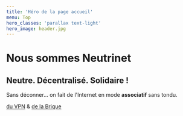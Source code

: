 ```yaml
---
title: 'Héro de la page accueil'
menu: Top
hero_classes: 'parallax text-light'
hero_image: header.jpg
---
```


# Nous sommes Neutrinet
## Neutre. Décentralisé. Solidaire !

Sans déconner… on fait de l'Internet en mode **associatif** sans tondu.

[du VPN](/vpn?classes=btn,btn-primary,btn-lg) & [de la Brique](/brique?classes=btn,btn-primary,btn-lg&)






